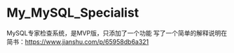 # My_MySQL_Specialist
MySQL专家检查系统，是MVP版，只添加了一个功能
写了一个简单的解释说明在简书：https://www.jianshu.com/p/65958db6a321
